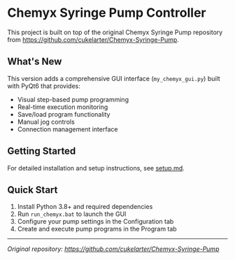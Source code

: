 # Chemyx Syringe Pump Controller

This project is built on top of the original Chemyx Syringe Pump repository from https://github.com/cukelarter/Chemyx-Syringe-Pump.

## What's New

This version adds a comprehensive GUI interface (`my_chemyx_gui.py`) built with PyQt6 that provides:

- Visual step-based pump programming
- Real-time execution monitoring
- Save/load program functionality
- Manual jog controls
- Connection management interface

## Getting Started

For detailed installation and setup instructions, see [setup.md](setup.md).

## Quick Start

1. Install Python 3.8+ and required dependencies
2. Run `run_chemyx.bat` to launch the GUI
3. Configure your pump settings in the Configuration tab
4. Create and execute pump programs in the Program tab

---

*Original repository: https://github.com/cukelarter/Chemyx-Syringe-Pump*
